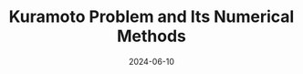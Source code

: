 ---
title: "Kuramoto Problem and Its Numerical Methods"
collection: talks
event: "ETH-Hong Kong-Imperial Mathematical Finance Workshop"
date: 2024-06-10
talk_type: "Conference presentation"
---
